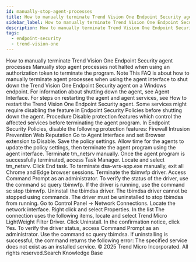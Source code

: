 ```yaml
---
id: manually-stop-agent-processes
title: How to manually terminate Trend Vision One Endpoint Security agent processes
sidebar_label: How to manually terminate Trend Vision One Endpoint Security agent processes
description: How to manually terminate Trend Vision One Endpoint Security agent processes
tags:
  - endpoint-security
  - trend-vision-one
---
```


 How to manually terminate Trend Vision One Endpoint Security agent processes Manually stop agent processes not halted when using an authorization token to terminate the program. Note This FAQ is about how to manually terminate agent processes when using the agent interface to shut down the Trend Vision One Endpoint Security agent on a Windows endpoint. For information about shutting down the agent, see Agent Interface. For steps on restarting the agent and agent services, see How to restart the Trend Vision One Endpoint Security agent. Some services might require disabling the feature in Endpoint Security Policies before shutting down the agent. Procedure Disable protection features which control the affected services before terminating the agent program. In Endpoint Security Policies, disable the following protection features: Firewall Intrusion Prevention Web Reputation Go to Agent Interface and set Browser extension to Disable. Save the policy settings. Allow time for the agents to update the policy settings, then terminate the agent program using the agent interface. Terminate tm_netsrv manually. Once the agent program is successfully terminated, access Task Manager. Locate and select tm_netsrv. Click End task. To terminate dsa-wrs-app.exe manually, exit all Chrome and Edge browser sessions. Terminate the tbimwfp driver. Access Command Prompt as an administrator. To verify the status of the driver, use the command sc query tbimwfp. If the driver is running, use the command sc stop tbimwfp. Uninstall the tbimdsa driver. The tbimdsa driver cannot be stopped using commands. The driver must be uninstalled to stop tbimdsa from running. Go to Control Panel → Network Connections. Locate the network interface. Right click and select Properties. In the list The connection uses the following items, locate and select Trend Micro LightWeight Filter Driver. Click Uninstall. In the confirmation notice, click Yes. To verify the driver status, access Command Prompt as an administrator. Use the command sc query tbimdsa. If uninstalling is successful, the command returns the following error: The specified service does not exist as an installed service. © 2025 Trend Micro Incorporated. All rights reserved.Search Knowledge Base